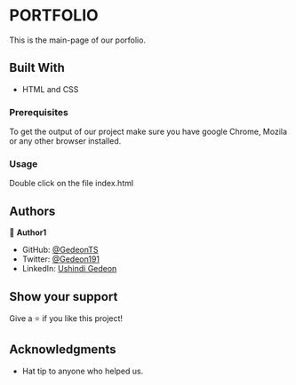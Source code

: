 # PORTFOLIO

This is the main-page of our porfolio.

## Built With

- HTML and CSS

### Prerequisites

To get the output of our project make sure you have google Chrome, Mozila or any other browser installed.

### Usage

Double click on the file index.html

## Authors

👤 **Author1**

- GitHub: [@GedeonTS](https://github.com/GedeonTS)
- Twitter: [@Gedeon191](https://twitter.com/Gedeon191)
- LinkedIn: [Ushindi Gedeon](https://linkedin.com/in/ushindi-gedeon-73032a228)

## Show your support

Give a ⭐️ if you like this project!

## Acknowledgments

- Hat tip to anyone who helped us.
